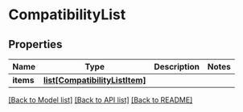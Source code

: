 # CompatibilityList

## Properties
Name | Type | Description | Notes
------------ | ------------- | ------------- | -------------
**items** | [**list[CompatibilityListItem]**](CompatibilityListItem.md) |  | 

[[Back to Model list]](../README.md#documentation-for-models) [[Back to API list]](../README.md#documentation-for-api-endpoints) [[Back to README]](../README.md)



